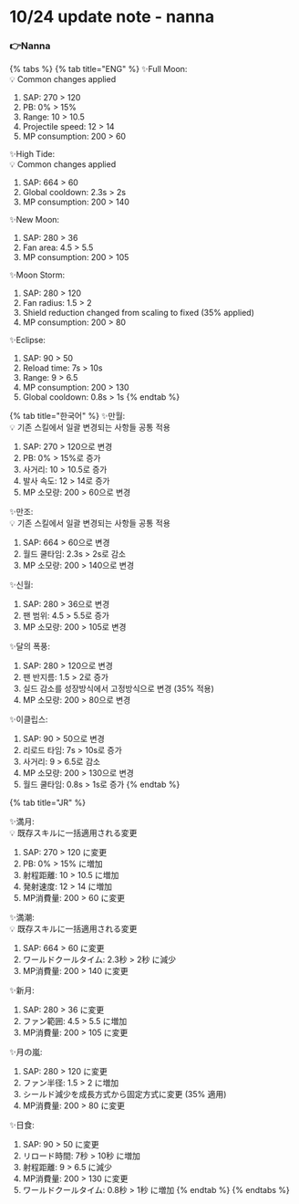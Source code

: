 # 10/24 update note - nanna

### 👉Nanna

{% tabs %}
{% tab title="ENG" %}
✨Full Moon:\
💡 Common changes applied

1. SAP: 270 > 120
2. PB: 0% > 15%
3. Range: 10 > 10.5
4. Projectile speed: 12 > 14
5. MP consumption: 200 > 60

✨High Tide:\
💡 Common changes applied

1. SAP: 664 > 60
2. Global cooldown: 2.3s > 2s
3. MP consumption: 200 > 140

✨New Moon:

1. SAP: 280 > 36
2. Fan area: 4.5 > 5.5
3. MP consumption: 200 > 105

✨Moon Storm:

1. SAP: 280 > 120
2. Fan radius: 1.5 > 2
3. Shield reduction changed from scaling to fixed (35% applied)
4. MP consumption: 200 > 80

✨Eclipse:

1. SAP: 90 > 50
2. Reload time: 7s > 10s
3. Range: 9 > 6.5
4. MP consumption: 200 > 130
5. Global cooldown: 0.8s > 1s
{% endtab %}

{% tab title="한국어" %}
✨만월:\
💡 기존 스킬에서 일괄 변경되는 사항들 공통 적용

1. SAP: 270 > 120으로 변경
2. PB: 0% > 15%로 증가
3. 사거리: 10 > 10.5로 증가
4. 발사 속도: 12 > 14로 증가
5. MP 소모량: 200 > 60으로 변경

✨만조:\
💡 기존 스킬에서 일괄 변경되는 사항들 공통 적용

1. SAP: 664 > 60으로 변경
2. 월드 쿨타임: 2.3s > 2s로 감소
3. MP 소모량: 200 > 140으로 변경

✨신월:

1. SAP: 280 > 36으로 변경
2. 팬 범위: 4.5 > 5.5로 증가
3. MP 소모량: 200 > 105로 변경

✨달의 폭풍:

1. SAP: 280 > 120으로 변경
2. 팬 반지름: 1.5 > 2로 증가
3. 실드 감소를 성장방식에서 고정방식으로 변경 (35% 적용)
4. MP 소모량: 200 > 80으로 변경

✨이클립스:

1. SAP: 90 > 50으로 변경
2. 리로드 타임: 7s > 10s로 증가
3. 사거리: 9 > 6.5로 감소
4. MP 소모량: 200 > 130으로 변경
5. 월드 쿨타임: 0.8s > 1s로 증가
{% endtab %}

{% tab title="JR" %}


✨満月:\
💡 既存スキルに一括適用される変更

1. SAP: 270 > 120 に変更
2. PB: 0% > 15% に増加
3. 射程距離: 10 > 10.5 に増加
4. 発射速度: 12 > 14 に増加
5. MP消費量: 200 > 60 に変更

✨満潮:\
💡 既存スキルに一括適用される変更

1. SAP: 664 > 60 に変更
2. ワールドクールタイム: 2.3秒 > 2秒 に減少
3. MP消費量: 200 > 140 に変更

✨新月:

1. SAP: 280 > 36 に変更
2. ファン範囲: 4.5 > 5.5 に増加
3. MP消費量: 200 > 105 に変更

✨月の嵐:

1. SAP: 280 > 120 に変更
2. ファン半径: 1.5 > 2 に増加
3. シールド減少を成長方式から固定方式に変更 (35% 適用)
4. MP消費量: 200 > 80 に変更

✨日食:

1. SAP: 90 > 50 に変更
2. リロード時間: 7秒 > 10秒 に増加
3. 射程距離: 9 > 6.5 に減少
4. MP消費量: 200 > 130 に変更
5. ワールドクールタイム: 0.8秒 > 1秒 に増加
{% endtab %}
{% endtabs %}
